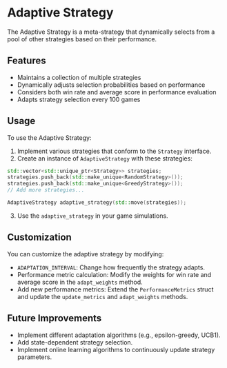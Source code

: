 # Adaptive Strategy

The Adaptive Strategy is a meta-strategy that dynamically selects from a pool of other strategies based on their performance.

## Features

- Maintains a collection of multiple strategies
- Dynamically adjusts selection probabilities based on performance
- Considers both win rate and average score in performance evaluation
- Adapts strategy selection every 100 games

## Usage

To use the Adaptive Strategy:

1. Implement various strategies that conform to the `Strategy` interface.
2. Create an instance of `AdaptiveStrategy` with these strategies:

```cpp
std::vector<std::unique_ptr<Strategy>> strategies;
strategies.push_back(std::make_unique<RandomStrategy>());
strategies.push_back(std::make_unique<GreedyStrategy>());
// Add more strategies...

AdaptiveStrategy adaptive_strategy(std::move(strategies));
```

3. Use the `adaptive_strategy` in your game simulations.

## Customization

You can customize the adaptive strategy by modifying:

- `ADAPTATION_INTERVAL`: Change how frequently the strategy adapts.
- Performance metric calculation: Modify the weights for win rate and average score in the `adapt_weights` method.
- Add new performance metrics: Extend the `PerformanceMetrics` struct and update the `update_metrics` and `adapt_weights` methods.

## Future Improvements

- Implement different adaptation algorithms (e.g., epsilon-greedy, UCB1).
- Add state-dependent strategy selection.
- Implement online learning algorithms to continuously update strategy parameters.